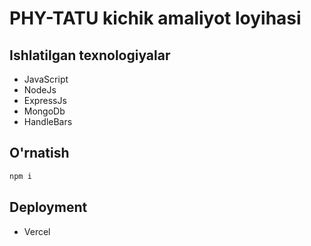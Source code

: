 # PHY-TATU kichik amaliyot loyihasi

## Ishlatilgan texnologiyalar
- JavaScript
- NodeJs
- ExpressJs
- MongoDb
- HandleBars
## O'rnatish
```sh
npm i 
```
## Deployment
- Vercel
